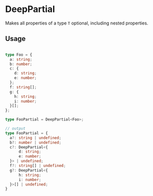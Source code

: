 # DeepPartial<T>

Makes all properties of a type `T` optional, including nested properties.

## Usage

```ts

type Foo = {
  a: string;
  b: number;
  c: {
    d: string;
    e: number;
  };
  f: string[];
  g: {
    h: string;
    i: number;
  }[];
};

type FooPartial = DeepPartial<Foo>;

// output
type FooPartial = {
  a?: string | undefined;
  b?: number | undefined;
  c?: DeepPartial<{
      d: string;
      e: number;
  }> | undefined;
  f?: string[] | undefined;
  g?: DeepPartial<{
      h: string;
      i: number;
  }>[] | undefined;
}

```
